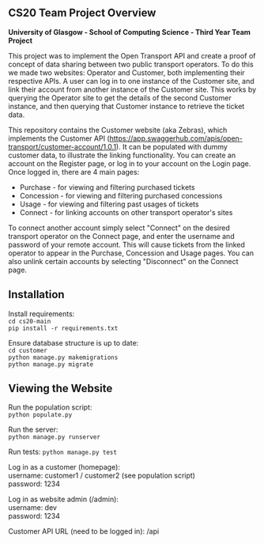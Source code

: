 ## CS20 Team Project Overview

**University of Glasgow - School of Computing Science - Third Year Team Project**

This project was to implement the Open Transport API and create a proof of concept of data sharing between two public transport operators. To do this we made two websites: Operator and Customer, both implementing their respective APIs. A user can log in to one instance of the Customer site, and link their account from another instance of the Customer site. This works by querying the Operator site to get the details of the second Customer instance, and then querying that Customer instance to retrieve the ticket data.

This repository contains the Customer website (aka Zebras), which implements the Customer API (https://app.swaggerhub.com/apis/open-transport/customer-account/1.0.1). It can be populated with dummy customer data, to illustrate the linking functionality. You can create an account on the Register page, or log in to your account on the Login page. Once logged in, there are 4 main pages:
- Purchase - for viewing and filtering purchased tickets
- Concession - for viewing and filtering purchased concessions
- Usage - for viewing and filtering past usages of tickets
- Connect - for linking accounts on other transport operator's sites

To connect another account simply select "Connect" on the desired transport operator on the Connect page, and enter the username and password of your remote account. This will cause tickets from the linked operator to appear in the Purchase, Concession and Usage pages. You can also unlink certain accounts by selecting "Disconnect" on the Connect page.

## Installation  

Install requirements:  
`cd cs20-main`  
`pip install -r requirements.txt`  

Ensure database structure is up to date:  
`cd customer`  
`python manage.py makemigrations`  
`python manage.py migrate`  

## Viewing the Website

Run the population script:  
`python populate.py`

Run the server:  
`python manage.py runserver`  

Run tests:
`python manage.py test`

Log in as a customer (homepage):  
username: customer1 / customer2 (see population script)  
password: 1234  

Log in as website admin (/admin):  
username: dev  
password: 1234  

Customer API URL (need to be logged in):
/api
